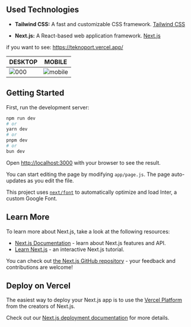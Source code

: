## Used Technologies

- **Tailwind CSS:** A fast and customizable CSS framework. [Tailwind CSS](https://tailwindcss.com/)

- **Next.js:** A React-based web application framework. [Next.js](https://nextjs.org/)

if you want to see: https://teknoport.vercel.app/

| DESKTOP                             | MOBILE                              |
| ----------------------------------- | ----------------------------------- |
| ![000](https://github.com/tekmez/teknoport/assets/79506815/161d4f9f-c985-402a-b08c-c6f3e02bc0f7) | ![mobile](https://github.com/tekmez/teknoport/assets/79506815/65492e61-5d59-426a-a89c-4c3d64260e42) |









## Getting Started

First, run the development server:

```bash
npm run dev
# or
yarn dev
# or
pnpm dev
# or
bun dev
```

Open [http://localhost:3000](http://localhost:3000) with your browser to see the result.

You can start editing the page by modifying `app/page.js`. The page auto-updates as you edit the file.

This project uses [`next/font`](https://nextjs.org/docs/basic-features/font-optimization) to automatically optimize and load Inter, a custom Google Font.

## Learn More

To learn more about Next.js, take a look at the following resources:

- [Next.js Documentation](https://nextjs.org/docs) - learn about Next.js features and API.
- [Learn Next.js](https://nextjs.org/learn) - an interactive Next.js tutorial.

You can check out [the Next.js GitHub repository](https://github.com/vercel/next.js/) - your feedback and contributions are welcome!

## Deploy on Vercel

The easiest way to deploy your Next.js app is to use the [Vercel Platform](https://vercel.com/new?utm_medium=default-template&filter=next.js&utm_source=create-next-app&utm_campaign=create-next-app-readme) from the creators of Next.js.

Check out our [Next.js deployment documentation](https://nextjs.org/docs/deployment) for more details.
